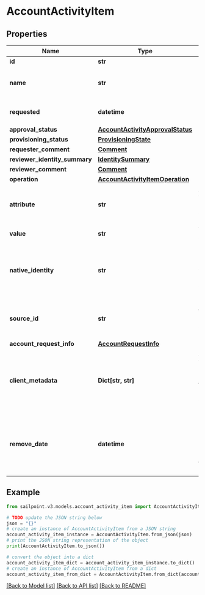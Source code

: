 # AccountActivityItem


## Properties

Name | Type | Description | Notes
------------ | ------------- | ------------- | -------------
**id** | **str** | Item id | [optional] 
**name** | **str** | Human-readable display name of item | [optional] 
**requested** | **datetime** | Date and time item was requested | [optional] 
**approval_status** | [**AccountActivityApprovalStatus**](AccountActivityApprovalStatus.md) |  | [optional] 
**provisioning_status** | [**ProvisioningState**](ProvisioningState.md) |  | [optional] 
**requester_comment** | [**Comment**](Comment.md) |  | [optional] 
**reviewer_identity_summary** | [**IdentitySummary**](IdentitySummary.md) |  | [optional] 
**reviewer_comment** | [**Comment**](Comment.md) |  | [optional] 
**operation** | [**AccountActivityItemOperation**](AccountActivityItemOperation.md) |  | [optional] 
**attribute** | **str** | Attribute to which account activity applies | [optional] 
**value** | **str** | Value of attribute | [optional] 
**native_identity** | **str** | Native identity in the target system to which the account activity applies | [optional] 
**source_id** | **str** | Id of Source to which account activity applies | [optional] 
**account_request_info** | [**AccountRequestInfo**](AccountRequestInfo.md) |  | [optional] 
**client_metadata** | **Dict[str, str]** | Arbitrary key-value pairs, if any were included in the corresponding access request item | [optional] 
**remove_date** | **datetime** | The date the role or access profile or entitlement is no longer assigned to the specified identity. | [optional] 

## Example

```python
from sailpoint.v3.models.account_activity_item import AccountActivityItem

# TODO update the JSON string below
json = "{}"
# create an instance of AccountActivityItem from a JSON string
account_activity_item_instance = AccountActivityItem.from_json(json)
# print the JSON string representation of the object
print(AccountActivityItem.to_json())

# convert the object into a dict
account_activity_item_dict = account_activity_item_instance.to_dict()
# create an instance of AccountActivityItem from a dict
account_activity_item_from_dict = AccountActivityItem.from_dict(account_activity_item_dict)
```
[[Back to Model list]](../README.md#documentation-for-models) [[Back to API list]](../README.md#documentation-for-api-endpoints) [[Back to README]](../README.md)


